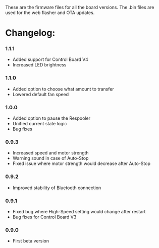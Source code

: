 These are the firmware files for all the board versions. The .bin files are used for the web flasher and OTA updates.

# Changelog:

### 1.1.1
- Added support for Control Board V4
- Increased LED brightness

### 1.1.0
- Added option to choose what amount to transfer
- Lowered default fan speed

### 1.0.0
- Added option to pause the Respooler
- Unified current state logic
- Bug fixes

### 0.9.3
- Increased speed and motor strength
- Warning sound in case of Auto-Stop
- Fixed issue where motor strength would decrease after Auto-Stop

### 0.9.2
- Improved stability of Bluetooth connection
  
### 0.9.1
- Fixed bug where High-Speed setting would change after restart
- Bug fixes for Control Board V3
  
### 0.9.0
- First beta version
